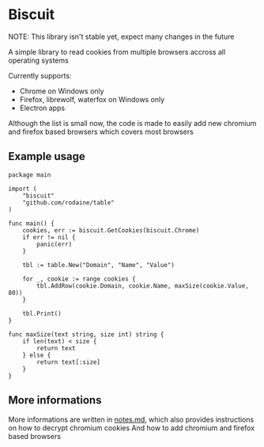 # Biscuit

NOTE: This library isn't stable yet, expect many changes in the future

A simple library to read cookies from multiple browsers accross all operating systems

Currently supports:
- Chrome on Windows only
- Firefox, librewolf, waterfox on Windows only
- Electron apps

Although the list is small now, the code is made to easily add new chromium and firefox based browsers which covers most browsers

## Example usage

```golang
package main

import (
	"biscuit"
	"github.com/rodaine/table"
)

func main() {
	cookies, err := biscuit.GetCookies(biscuit.Chrome)
	if err != nil {
		panic(err)
	}

	tbl := table.New("Domain", "Name", "Value")

	for _, cookie := range cookies {
		tbl.AddRow(cookie.Domain, cookie.Name, maxSize(cookie.Value, 80))
	}

	tbl.Print()
}

func maxSize(text string, size int) string {
	if len(text) < size {
		return text
	} else {
		return text[:size]
	}
}
```

## More informations

More informations are written in [notes.md](notes.md), which also provides instructions on how to decrypt chromium cookies
And how to add chromium and firefox based browsers